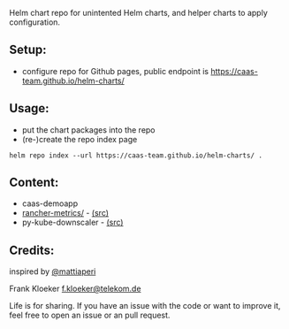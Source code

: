 Helm chart repo for unintented Helm charts, and helper charts to apply configuration.

Setup:
------

* configure repo for Github pages, public endpoint is https://caas-team.github.io/helm-charts/

Usage:
------

* put the chart packages into the repo
* (re-)create the repo index page

```
helm repo index --url https://caas-team.github.io/helm-charts/ .
```

Content:
--------

* caas-demoapp
* [rancher-metrics/](charts/rancher-metrics) -
  [(src)](https://github.com/caas-team/helm-charts/tree/main/charts/rancher-metrics)
* py-kube-downscaler -
  [(src)](https://github.com/caas-team/py-kube-downscaler)


Credits:
--------

inspired by [@mattiaperi](https://medium.com/@mattiaperi/create-a-public-helm-chart-repository-with-github-pages-49b180dbb417)

Frank Kloeker <f.kloeker@telekom.de>

Life is for sharing. If you have an issue with the code or want to improve it,
feel free to open an issue or an pull request.

